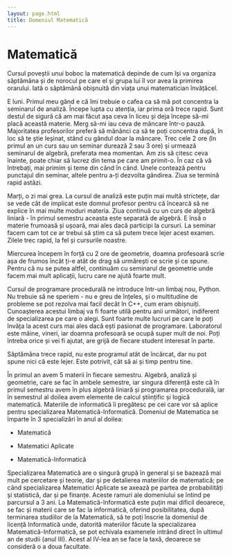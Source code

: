 ```yaml
---
layout: page.html
title: Domeniul Matematică
---
```


# Matematică

Cursul poveștii unui boboc la matematică depinde de cum își va organiza săptămâna și de norocul pe care el și grupa lui îl vor avea la primirea orarului. Iată o săptămână obișnuită din viața unui matematician învățăcel.

E luni. Primul meu gând e că îmi trebuie o cafea ca să mă pot concentra la seminarul de analiză. Începe lupta cu atenția, iar prima oră trece rapid. Sunt destul de sigură că am mai făcut așa ceva în liceu și deja începe să-mi placă această materie. Merg să-mi iau ceva de mâncare într-o pauză. Majoritatea profesorilor preferă să mănânci ca să te poți concentra după, în loc să te știe leșinat, stând cu gândul doar la mâncare. Trec cele 2 ore (în primul an un curs sau un seminar durează 2 sau 3 ore) și urmează seminarul de algebră, preferata mea momentan. Am zis să citesc ceva înainte, poate chiar să lucrez din tema pe care am primit-o. În caz că vă întrebați, mai primim și teme din când în când. Unele contează pentru punctajul din seminar, altele pentru a-ți dezvolta gândirea. Ziua se termină rapid astăzi.

Marți, o zi mai grea. La cursul de analiză este puțin mai multă strictețe, dar se vede cât de implicat este domnul profesor pentru că încearcă să ne explice în mai multe moduri materia. Ziua continuă cu un curs de algebră liniară - în primul semestru aceasta este separată de algebră. E însă o materie frumoasă și ușoară, mai ales dacă participi la cursuri. La seminar facem cam tot ce ar trebui să știm ca să putem trece lejer acest examen. Zilele trec rapid, la fel și cursurile noastre.

Miercurea începem în forță cu 2 ore de geometrie, doamna profesoară scrie așa de frumos încât ți-e atât de drag să urmărești ce scrie și ce spune. Pentru că nu se putea altfel, continuăm cu seminarul de geometrie unde facem mai mult aplicații, lucru care ne ajută foarte mult.

Cursul de programare procedurală ne introduce într-un limbaj nou, Python. Nu trebuie să ne speriem - nu e greu de înțeles, și o multitudine de probleme se pot rezolva mai facil decât în C++, cum eram obișnuiți. Cunoașterea acestui limbaj va fi foarte utilă pentru anii următori, indiferent de specializarea pe care o alegi. Sunt foarte multe lucruri pe care le poți învăța la acest curs mai ales dacă ești pasionat de programare. Laboratorul este mâine, vineri, iar doamna profesoară se ocupă super mult de noi. Poți întreba orice și vei fi ajutat, are grijă de fiecare student interesat în parte.

Săptămâna trece rapid, nu este programul atât de încărcat, dar nu pot spune nici că este lejer. Este potrivit, cât să ai și timp pentru tine.

În primul an avem 5 materii în fiecare semestru. Algebră, analiză și geometrie, care se fac în ambele semestre, iar singura diferență este că în primul semestru avem în plus algebră liniară și programarea procedurală, iar în semestrul al doilea avem elemente de calcul științific și logică matematică. Materiile de informatică îi pregătesc pe cei care vor să aplice pentru specializarea Matematică-Informatică. Domeniul de Matematica se împarte în 3 specializări în anul al doilea:

- Matematică

- Matematici Aplicate

- Matematică-Informatică

Specializarea Matematică are o singură grupă în general și se bazează mai mult pe cercetare și teorie, dar și pe detalierea materiilor de matematică; pe când specializarea Matematici Aplicate se axează pe partea de probabilități și statistică, dar și pe finanțe. Aceste ramuri ale domeniului se întind pe parcursul a 3 ani. La Matematică-Informatică este puțin mai dificil deoarece, se fac și materii care se fac la informatică, oferind posibilitatea, după terminarea studiilor de la Matematică, să te poți înscrie la domeniul de licență Informatică unde, datorită materiilor făcute la specializarea Matematică-Informatică, se pot echivala examenele intrând direct în ultimul an de studii (anul III). Acest al IV-lea an se face la taxă, deoarece se consideră o a doua facultate.
